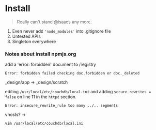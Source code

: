 # Install

> Really can't stand @isaacs any more.

1. Even never add `'node_modules'` into .gitignore file
2. Untested APIs
3. Singleton everywhere

### Notes about install npmjs.org

add a 'error: forbidden' document to /registry

	Error: forbidden failed checking doc.forbidden or doc._deleted
	
\_design/app -> \_design/scratch

editing `/usr/local/etc/couchdb/local.ini` and adding `secure_rewrites = false` on line 11 in the `httpd` section.

	Error: insecure_rewrite_rule too many ../.. segments

vhosts? -> 

	vim /usr/local/etc/couchdb/local.ini